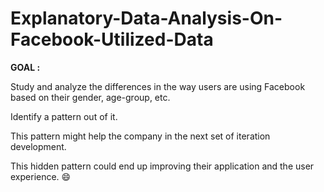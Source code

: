 # Explanatory-Data-Analysis-On-Facebook-Utilized-Data
**GOAL :**

  Study and analyze the differences in the way users are using Facebook based on their gender, age-group, etc.

  Identify a pattern out of it.

  This pattern might help the company in the next set of iteration development.

  This hidden pattern could end up improving their application and the user experience. 😄
